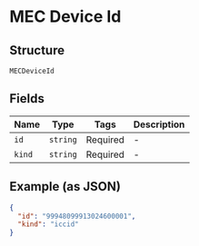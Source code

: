 
# MEC Device Id

## Structure

`MECDeviceId`

## Fields

| Name | Type | Tags | Description |
|  --- | --- | --- | --- |
| `id` | `string` | Required | - |
| `kind` | `string` | Required | - |

## Example (as JSON)

```json
{
  "id": "99948099913024600001",
  "kind": "iccid"
}
```

